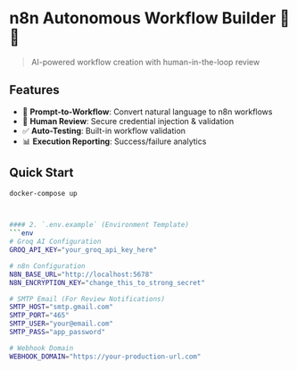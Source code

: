 # n8n Autonomous Workflow Builder 🤖🔧

> AI-powered workflow creation with human-in-the-loop review

## Features
- 🚀 **Prompt-to-Workflow**: Convert natural language to n8n workflows
- 👥 **Human Review**: Secure credential injection & validation
- ✅ **Auto-Testing**: Built-in workflow validation
- 📊 **Execution Reporting**: Success/failure analytics

## Quick Start
```bash
docker-compose up



#### 2. `.env.example` (Environment Template)
```env
# Groq AI Configuration
GROQ_API_KEY="your_groq_api_key_here"

# n8n Configuration
N8N_BASE_URL="http://localhost:5678"
N8N_ENCRYPTION_KEY="change_this_to_strong_secret"

# SMTP Email (For Review Notifications)
SMTP_HOST="smtp.gmail.com"
SMTP_PORT="465"
SMTP_USER="your@email.com"
SMTP_PASS="app_password"

# Webhook Domain
WEBHOOK_DOMAIN="https://your-production-url.com"